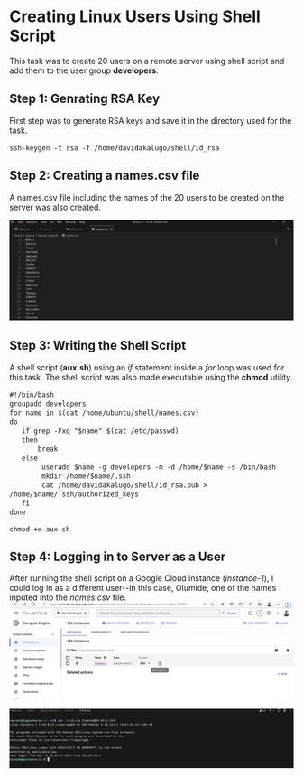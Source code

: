 # Creating Linux Users Using Shell Script
This task was to create 20 users on a remote server using shell script and add them to the user group __developers__.

## Step 1: Genrating RSA Key
First step was to generate RSA keys and save it in the directory used for the task.

```
ssh-keygen -t rsa -f /home/davidakalugo/shell/id_rsa
```
## Step 2: Creating a names.csv file
A names.csv file including the names of the 20 users to be created on the server was also created.

![csv file](names.csv.png)

## Step 3: Writing the Shell Script
A shell script (__aux.sh__) using an _if_ statement inside a _for_ loop was used for this task. The shell script was also made executable using the __chmod__ utility.
```
#!/bin/bash
groupadd developers
for name in $(cat /home/ubuntu/shell/names.csv)
do
   if grep -Fxq "$name" $(cat /etc/passwd)
   then
       break
   else
        useradd $name -g developers -m -d /home/$name -s /bin/bash
        mkdir /home/$name/.ssh
        cat /home/davidakalugo/shell/id_rsa.pub > /home/$name/.ssh/authorized_keys
   fi
done
```

```
chmod +x aux.sh
```

## Step 4: Logging in to Server as a User
After running the shell script on a Google Cloud instance (_instance-1_), I could log in as a different user--in this case, Olumide, one of the names inputed into the _names.csv_ file.
![google instance](gcloud.png)

![ssh login](login.png)
